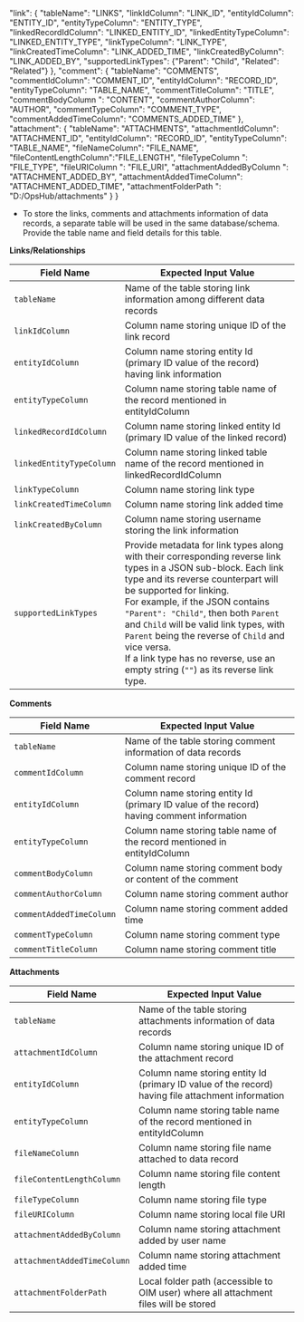 "link": {
  "tableName": "LINKS",
  "linkIdColumn": "LINK_ID",
  "entityIdColumn": "ENTITY_ID",
  "entityTypeColumn": "ENTITY_TYPE",
  "linkedRecordIdColumn": "LINKED_ENTITY_ID",
  "linkedEntityTypeColumn": "LINKED_ENTITY_TYPE",
  "linkTypeColumn": "LINK_TYPE",
  "linkCreatedTimeColumn": "LINK_ADDED_TIME",
  "linkCreatedByColumn": "LINK_ADDED_BY",
  "supportedLinkTypes": {"Parent": "Child", "Related": "Related"}
},
"comment": {
  "tableName": "COMMENTS",
  "commentIdColumn": "COMMENT_ID",
  "entityIdColumn": "RECORD_ID",
  "entityTypeColumn": "TABLE_NAME",
  "commentTitleColumn": "TITLE",
  "commentBodyColumn ": "CONTENT",
  "commentAuthorColumn": "AUTHOR",
  "commentTypeColumn": "COMMENT_TYPE",
  "commentAddedTimeColumn": "COMMENTS_ADDED_TIME"
},
"attachment": {
  "tableName": "ATTACHMENTS",
  "attachmentIdColumn": "ATTACHMENT_ID",
  "entityIdColumn": "RECORD_ID",
  "entityTypeColumn": "TABLE_NAME",
  "fileNameColumn": "FILE_NAME",
  "fileContentLengthColumn":"FILE_LENGTH",
  "fileTypeColumn ": "FILE_TYPE",
  "fileURIColumn ": "FILE_URI",
  "attachmentAddedByColumn ": "ATTACHMENT_ADDED_BY",
  "attachmentAddedTimeColumn": "ATTACHMENT_ADDED_TIME",
  "attachmentFolderPath ": "D:/OpsHub/attachments"
 }
}

* To store the links, comments and attachments information of data records, a separate table will be used in the same database/schema. Provide the table name and field details for this table.

**Links/Relationships**

| **Field Name**           | **Expected Input Value**                                                                                                                                                                                                                                                                                                      |
|--------------------------|--------------------------------------------------------------------------------------------------------------------------------------------------------------------------------------------------------------------------------------------------------------------------------------------------------------------------------|
| `tableName`              | Name of the table storing link information among different data records                                                                                                                                                                                                                                                      |
| `linkIdColumn`           | Column name storing unique ID of the link record                                                                                                                                                                                                                                                                             |
| `entityIdColumn`         | Column name storing entity Id (primary ID value of the record) having link information                                                                                                                                                                                                                                       |
| `entityTypeColumn`       | Column name storing table name of the record mentioned in entityIdColumn                                                                                                                                                                                                                                                     |
| `linkedRecordIdColumn`   | Column name storing linked entity Id (primary ID value of the linked record)                                                                                                                                                                                                                                                 |
| `linkedEntityTypeColumn` | Column name storing linked table name of the record mentioned in linkedRecordIdColumn                                                                                                                                                                                                                                        |
| `linkTypeColumn`         | Column name storing link type                                                                                                                                                                                                                                                                                                |
| `linkCreatedTimeColumn`  | Column name storing link added time                                                                                                                                                                                                                                                                                          |
| `linkCreatedByColumn`    | Column name storing username storing the link information                                                                                                                                                                                                                                                                    |
| `supportedLinkTypes`     | Provide metadata for link types along with their corresponding reverse link types in a JSON sub-block. Each link type and its reverse counterpart will be supported for linking. <br>For example, if the JSON contains `"Parent": "Child"`, then both `Parent` and `Child` will be valid link types, with `Parent` being the reverse of `Child` and vice versa.<br>If a link type has no reverse, use an empty string (`""`) as its reverse link type. |

**Comments**

| **Field Name**          | **Expected Input Value**                                                                                   |
|-------------------------|-------------------------------------------------------------------------------------------------------------|
| `tableName`             | Name of the table storing comment information of data records                                               |
| `commentIdColumn`       | Column name storing unique ID of the comment record                                                         |
| `entityIdColumn`        | Column name storing entity Id (primary ID value of the record) having comment information                   |
| `entityTypeColumn`      | Column name storing table name of the record mentioned in entityIdColumn                                    |
| `commentBodyColumn`     | Column name storing comment body or content of the comment                                                   |
| `commentAuthorColumn`   | Column name storing comment author                                                                          |
| `commentAddedTimeColumn`| Column name storing comment added time                                                                      |
| `commentTypeColumn`     | Column name storing comment type                                                                            |
| `commentTitleColumn`    | Column name storing comment title                                                                           |

**Attachments**

| **Field Name**             | **Expected Input Value**                                                                                      |
|----------------------------|----------------------------------------------------------------------------------------------------------------|
| `tableName`                | Name of the table storing attachments information of data records                                             |
| `attachmentIdColumn`       | Column name storing unique ID of the attachment record                                                        |
| `entityIdColumn`           | Column name storing entity Id (primary ID value of the record) having file attachment information             |
| `entityTypeColumn`         | Column name storing table name of the record mentioned in entityIdColumn                                      |
| `fileNameColumn`           | Column name storing file name attached to data record                                                         |
| `fileContentLengthColumn`  | Column name storing file content length                                                                       |
| `fileTypeColumn`           | Column name storing file type                                                                                 |
| `fileURIColumn`            | Column name storing local file URI                                                                            |
| `attachmentAddedByColumn`  | Column name storing attachment added by user name                                                             |
| `attachmentAddedTimeColumn`| Column name storing attachment added time                                                                     |
| `attachmentFolderPath`     | Local folder path (accessible to OIM user) where all attachment files will be stored                          |
